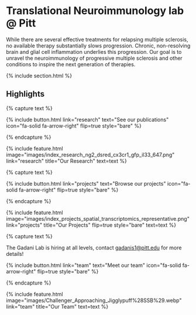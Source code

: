 ---
---

# Translational Neuroimmunology lab @ Pitt
While there are several effective treatments for relapsing multiple sclerosis, no available therapy substantially slows progression. Chronic, non-resolving brain and glial cell inflammation underlies this progression. Our goal is to unravel the neuroimmunology of progressive multiple sclerosis and other conditions to inspire the next generation of therapies. 

{% include section.html %}

## Highlights

{% capture text %}

{%
  include button.html
  link="research"
  text="See our publications"
  icon="fa-solid fa-arrow-right"
  flip=true
  style="bare"
%}

{% endcapture %}

{%
  include feature.html
  image="images/index_research_ng2_dsred_cx3cr1_gfp_il33_647.png"
  link="research"
  title="Our Research"
  text=text
%}

{% capture text %}

{%
  include button.html
  link="projects"
  text="Browse our projects"
  icon="fa-solid fa-arrow-right"
  flip=true
  style="bare"
%}

{% endcapture %}

{%
  include feature.html
  image="images/index_projects_spatial_transcriptomics_representative.png"
  link="projects"
  title="Our Projects"
  flip=true
  style="bare"
  text=text
%}

{% capture text %}

The Gadani Lab is hiring at all levels, contact gadanis1@pitt.edu for more details! 

{%
  include button.html
  link="team"
  text="Meet our team"
  icon="fa-solid fa-arrow-right"
  flip=true
  style="bare"
%}

{% endcapture %}

{%
  include feature.html
  image="images/Challenger_Approaching_Jigglypuff%28SSB%29.webp"
  link="team"
  title="Our Team"
  text=text
%}
